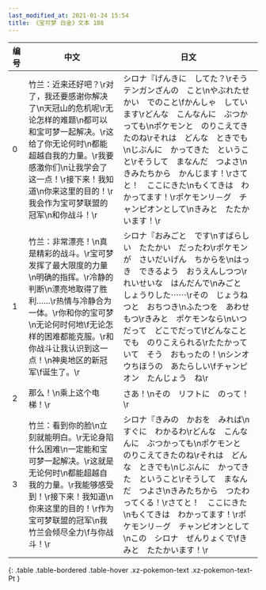 ```yaml
---
last_modified_at: 2021-01-24 15:54
title: 《宝可梦 白金》文本 188
---
```

| 编号 | 中文 | 日文 |
| ---- | ---- | ---- |
| 0 | 竹兰：近来还好吧？\r对了，我还要感谢你解决了\n天冠山的危机呢\r无论怎样的难题\n都可以和宝可梦一起解决。\r这给了你无论何时\n都能超越自我的力量。\r我要感激你们\n让我学会了这一点！\r接下来！我知道\n你来这里的目的！\r我会作为宝可梦联盟的冠军\n和你战斗！\r | シロナ『げんきに　してた？\rそう　テンガンざんの　こと\nやぶれたせかい　でのこと\fかんしゃ　しています\rどんな　こんなんに　ぶつかっても\nポケモンと　のりこえてきたのね\rそれは　どんな　ときでも\nじぶんに　かってきた　ということ\rそうして　まなんだ　つよさ\nきみたちから　かんじます！\rさてと！　ここにきた\nもくてきは　わかってます！\rポケモンリ－グ　チャンピオンとして\nきみと　たたかいます！\r |
| 1 | 竹兰：非常漂亮！\n真是精彩的战斗。\r宝可梦发挥了最大限度的力量\n明确的指挥。\r冷静的判断\n漂亮地取得了胜利……\r热情与冷静合为一体。\r你和你的宝可梦\n无论何时何地\f无论怎样的困难都能克服。\r和你战斗让我认识到这一点！\n神奥地区的新冠军\f诞生了。\r | シロナ『おみごと　です\nすばらしい　たたかい　だったわ\rポケモンが　さいだいげん　ちからを\nはっき　できるよう　おうえんしつつ\rれいせいな　はんだんで\nみごと　しょうりした⋯⋯\rその　じょうねつと　おちつき\nふたつを　あわせもつ\rきみと　ポケモンなら\nいつだって　どこでだって\fどんなことでも　のりこえられる\rたたかっていて　そう　おもったの！\nシンオウちほうの　あたらしい\fチャンピオン　たんじょう　ね\r |
| 2 | 那么！\n乘上这个电梯！\r | さあ！\nその　リフトに　のって！\r |
| 3 | 竹兰：看到你的脸\n立刻就能明白。\r无论身陷什么困难\n一定能和宝可梦一起解决。\r这就是无论何时\n都能超越自我的力量。\r我能够感受到！\r接下来！我知道\n你来这里的目的！\r作为宝可梦联盟的冠军\n我竹兰会倾尽全力\f与你战斗！\r | シロナ『きみの　かおを　みれば\nすぐに　わかるわ\rどんな　こんなんに　ぶつかっても\nポケモンと　のりこえてきたのね\rそれは　どんな　ときでも\nじぶんに　かってきた　ということ\rそうして　まなんだ　つよさ\nきみたちから　つたわってくる！\rさてと！　ここにきた\nもくてきは　わかってます！\rポケモンリ－グ　チャンピオンとして\nこの　シロナ　ぜんりょくで\fきみと　たたかいます！\r |
{: .table .table-bordered .table-hover .xz-pokemon-text .xz-pokemon-text-Pt }